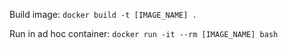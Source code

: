 Build image: `docker build -t [IMAGE_NAME] .`

Run in ad hoc container: `docker run -it --rm [IMAGE_NAME] bash`
